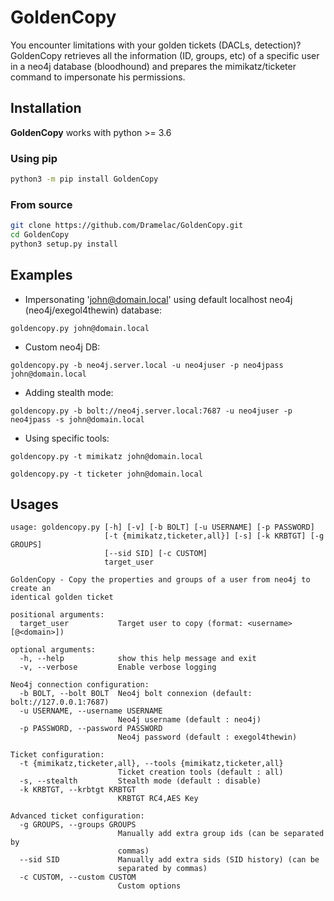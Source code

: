 # GoldenCopy

You encounter limitations with your golden tickets (DACLs, detection)? 
GoldenCopy retrieves all the information (ID, groups, etc) of a specific user in a neo4j database (bloodhound) and prepares the mimikatz/ticketer command to impersonate his permissions.

## Installation

**GoldenCopy** works with python >= 3.6

### Using pip
```bash
python3 -m pip install GoldenCopy
```

### From source
```bash
git clone https://github.com/Dramelac/GoldenCopy.git
cd GoldenCopy
python3 setup.py install
```

## Examples

- Impersonating 'john@domain.local' using default localhost neo4j (neo4j/exegol4thewin) database:
```
goldencopy.py john@domain.local
```
- Custom neo4j DB:
```
goldencopy.py -b neo4j.server.local -u neo4juser -p neo4jpass john@domain.local
```
- Adding stealth mode:
```
goldencopy.py -b bolt://neo4j.server.local:7687 -u neo4juser -p neo4jpass -s john@domain.local
```
- Using specific tools:
```
goldencopy.py -t mimikatz john@domain.local
```
```
goldencopy.py -t ticketer john@domain.local
```

## Usages

```
usage: goldencopy.py [-h] [-v] [-b BOLT] [-u USERNAME] [-p PASSWORD]
                     [-t {mimikatz,ticketer,all}] [-s] [-k KRBTGT] [-g GROUPS]
                     [--sid SID] [-c CUSTOM]
                     target_user

GoldenCopy - Copy the properties and groups of a user from neo4j to create an
identical golden ticket

positional arguments:
  target_user           Target user to copy (format: <username>[@<domain>])

optional arguments:
  -h, --help            show this help message and exit
  -v, --verbose         Enable verbose logging

Neo4j connection configuration:
  -b BOLT, --bolt BOLT  Neo4j bolt connexion (default: bolt://127.0.0.1:7687)
  -u USERNAME, --username USERNAME
                        Neo4j username (default : neo4j)
  -p PASSWORD, --password PASSWORD
                        Neo4j password (default : exegol4thewin)

Ticket configuration:
  -t {mimikatz,ticketer,all}, --tools {mimikatz,ticketer,all}
                        Ticket creation tools (default : all)
  -s, --stealth         Stealth mode (default : disable)
  -k KRBTGT, --krbtgt KRBTGT
                        KRBTGT RC4,AES Key

Advanced ticket configuration:
  -g GROUPS, --groups GROUPS
                        Manually add extra group ids (can be separated by
                        commas)
  --sid SID             Manually add extra sids (SID history) (can be
                        separated by commas)
  -c CUSTOM, --custom CUSTOM
                        Custom options
```